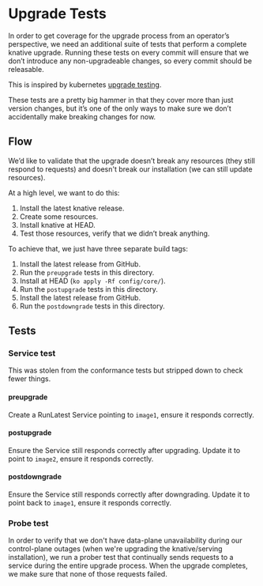 # Upgrade Tests

In order to get coverage for the upgrade process from an operator’s perspective,
we need an additional suite of tests that perform a complete knative upgrade.
Running these tests on every commit will ensure that we don’t introduce any
non-upgradeable changes, so every commit should be releasable.

This is inspired by kubernetes
[upgrade testing](https://github.com/kubernetes/community/blob/master/contributors/devel/sig-testing/e2e-tests.md#version-skewed-and-upgrade-testing).

These tests are a pretty big hammer in that they cover more than just version
changes, but it’s one of the only ways to make sure we don’t accidentally make
breaking changes for now.

## Flow

We’d like to validate that the upgrade doesn’t break any resources (they still
respond to requests) and doesn't break our installation (we can still update
resources).

At a high level, we want to do this:

1. Install the latest knative release.
1. Create some resources.
1. Install knative at HEAD.
1. Test those resources, verify that we didn’t break anything.

To achieve that, we just have three separate build tags:

1. Install the latest release from GitHub.
1. Run the `preupgrade` tests in this directory.
1. Install at HEAD (`ko apply -Rf config/core/`).
1. Run the `postupgrade` tests in this directory.
1. Install the latest release from GitHub.
1. Run the `postdowngrade` tests in this directory.

## Tests

### Service test

This was stolen from the conformance tests but stripped down to check fewer
things.

#### preupgrade

Create a RunLatest Service pointing to `image1`, ensure it responds correctly.

#### postupgrade

Ensure the Service still responds correctly after upgrading. Update it to point
to `image2`, ensure it responds correctly.

#### postdowngrade

Ensure the Service still responds correctly after downgrading. Update it to
point back to `image1`, ensure it responds correctly.

### Probe test

In order to verify that we don't have data-plane unavailability during our
control-plane outages (when we're upgrading the knative/serving installation),
we run a prober test that continually sends requests to a service during the
entire upgrade process. When the upgrade completes, we make sure that none of
those requests failed.
